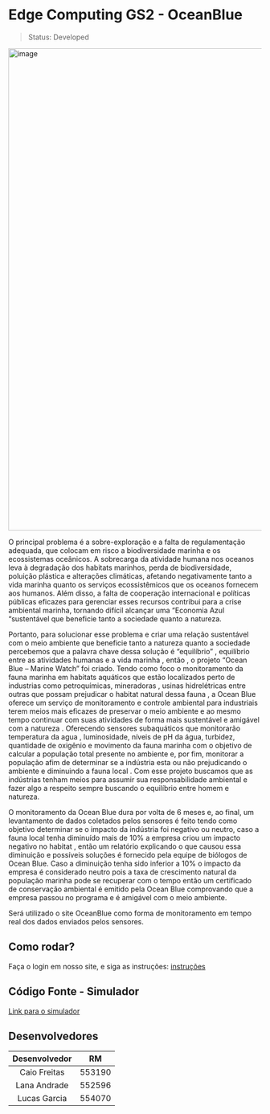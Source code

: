 # Edge Computing GS2 - OceanBlue

> Status: Developed

<img width="960" alt="image" src="https://github.com/LanaAndrade/GS2-Edge/assets/82892986/42d31692-2e89-4d8b-96d2-605291f87675">

O principal problema é a sobre-exploração e a falta de regulamentação adequada, que colocam em risco a biodiversidade marinha e os ecossistemas oceânicos. A sobrecarga da atividade humana nos oceanos leva à degradação dos habitats marinhos, perda de biodiversidade, poluição plástica e alterações climáticas, afetando negativamente tanto a vida marinha quanto os serviços ecossistêmicos que os oceanos fornecem aos humanos. Além disso, a falta de cooperação internacional e políticas públicas eficazes para gerenciar esses recursos contribui para a crise ambiental marinha, tornando difícil alcançar uma “Economia Azul “sustentável que beneficie tanto a sociedade quanto a natureza.

Portanto, para solucionar esse problema e criar uma relação sustentável com o meio ambiente que beneficie tanto a natureza quanto a sociedade percebemos que a palavra chave dessa solução é “equilíbrio” , equilíbrio entre as atividades humanas e a vida marinha , então , o projeto “Ocean Blue – Marine Watch” foi criado. Tendo como foco o monitoramento da fauna marinha em habitats aquáticos que estão localizados perto de industrias como petroquímicas,  mineradoras , usinas hidrelétricas  entre outras que possam prejudicar o habitat natural dessa fauna , a Ocean Blue oferece um serviço de monitoramento e controle ambiental para industriais terem meios mais eficazes de preservar o meio ambiente e ao mesmo tempo continuar com suas atividades de forma mais sustentável e amigável com a natureza . Oferecendo sensores subaquáticos que monitorarão temperatura da agua , luminosidade, níveis de pH da água, turbidez, quantidade de oxigênio e movimento da fauna marinha com o objetivo de calcular a população total presente no ambiente e, por fim, monitorar a população afim de determinar se a indústria esta ou não prejudicando o ambiente e diminuindo a fauna local . Com esse projeto buscamos que as indústrias tenham meios para assumir sua responsabilidade ambiental e fazer algo a respeito sempre buscando o equilíbrio entre homem e natureza.

O monitoramento da Ocean Blue dura por volta de 6 meses e, ao final, um levantamento de dados coletados pelos sensores é feito tendo como objetivo determinar se o impacto da indústria foi negativo ou neutro, caso a fauna local tenha diminuído mais de 10% a empresa criou um impacto negativo no habitat , então um relatório explicando o que causou essa diminuição e possíveis soluções é fornecido pela equipe de biólogos de Ocean Blue. Caso a diminuição tenha sido inferior a 10% o impacto da empresa é considerado neutro pois a taxa de crescimento natural da população marinha pode se recuperar com o tempo então um certificado de conservação ambiental é emitido pela Ocean Blue comprovando que a empresa passou no programa e é amigável com o meio ambiente.

Será utilizado o site OceanBlue como forma de monitoramento em tempo real dos dados enviados pelos sensores.
  
## Como rodar?
Faça o login em nosso site, e siga as instruções:
[instruções](https://github.com/LanaAndrade/GS2-Edge/tree/main)

## Código Fonte - Simulador
[Link para o simulador](https://wokwi.com/projects/399804222651837441)

## Desenvolvedores

Desenvolvedor | RM
:-----------: | :------:
Caio Freitas  | 553190
Lana Andrade  | 552596
Lucas Garcia  | 554070

